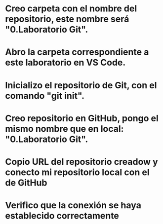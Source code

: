 # Creo carpeta con el nombre del repositorio, este nombre será "0.Laboratorio Git".

# Abro la carpeta correspondiente a este laboratorio en VS Code.

# Inicializo el repositorio de Git, con el comando "git init".

# Creo repositorio en GitHub, pongo el mismo nombre que en local: "0.Laboratorio Git".

# Copio URL del repositorio creadow y conecto mi repositorio local con el de GitHub

# Verifico que la conexión se haya establecido correctamente
